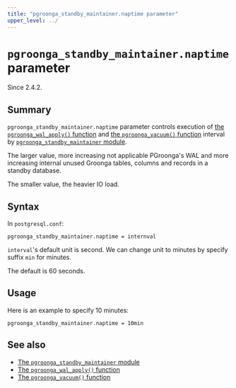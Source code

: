 ```yaml
---
title: "pgroonga_standby_maintainer.naptime parameter"
upper_level: ../
---
```


# `pgroonga_standby_maintainer.naptime` parameter

Since 2.4.2.

## Summary

`pgroonga_standby_maintainer.naptime` parameter controls execution of [the `pgroonga_wal_apply()` function][pgroonga-wal-apply] and [the `pgroonga_vacuum()` function][pgroonga-vacuum] interval by [`pgroonga_standby_maintainer` module][pgroonga-standby-maintainer].

The larger value, more increasing not applicable PGroonga's WAL and more increasing internal unused Groonga tables, columns and records in a standby database.

The smaller value, the heavier IO load.

## Syntax

In `postgresql.conf`:

```text
pgroonga_standby_maintainer.naptime = internval
```

`interval`'s default unit is second. We can change unit to minutes by specify suffix `min` for minutes.

The default is 60 seconds.

## Usage

Here is an example to specify 10 minutes:

```text
pgroonga_standby_maintainer.naptime = 10min
```

## See also

  * [The `pgroonga_standby_maintainer` module][pgroonga-standby-maintainer]
  * [The `pgroonga_wal_apply()` function][pgroonga-wal-apply]
  * [The `pgroonga_vacuum()` function][pgroonga-vacuum]

[pgroonga-standby-maintainer]:../modules/pgroonga-standby-maintainer.html

[pgroonga-wal-apply]:../functions/pgroonga-wal-apply.html

[pgroonga-vacuum]:../functions/pgroonga-vacuum.html
